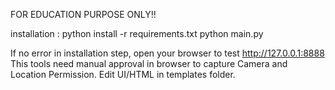 FOR EDUCATION PURPOSE ONLY!!

installation :
python install -r requirements.txt
python main.py

If no error in installation step, open your browser to test http://127.0.0.1:8888
This tools need manual approval in browser to capture Camera and Location Permission.
Edit UI/HTML in templates folder.
